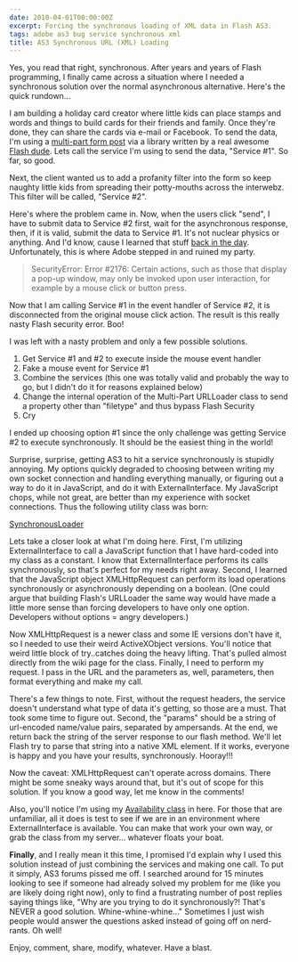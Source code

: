 ```yaml
---
date: 2010-04-01T00:00:00Z
excerpt: Forcing the synchronous loading of XML data in Flash AS3.
tags: adobe as3 bug service synchronous xml
title: AS3 Synchronous URL (XML) Loading
---
```


Yes, you read that right, synchronous. After years and years of Flash
programming, I finally came across a situation where I needed a
synchronous solution over the normal asynchronous alternative. Here's
the quick rundown...

I am building a holiday card creator where little kids can place stamps
and words and things to build cards for their friends and family. Once
they're done, they can share the cards via e-mail or Facebook. To send
the data, I'm using a [multi-part form post][] via a library written by
a real awesome [Flash dude][]. Lets call the service I'm using to send
the data, "Service #1". So far, so good.

Next, the client wanted us to add a profanity filter into the form so
keep naughty little kids from spreading their potty-mouths across the
interwebz. This filter will be called, "Service #2".

Here's where the problem came in. Now, when the users click "send", I
have to submit data to Service #2 first, wait for the asynchronous
response, then, if it is valid, submit the data to Service #1. It's not
nuclear physics or anything. And I'd know, cause I learned that stuff
[back in the day][]. Unfortunately, this is where Adobe stepped in and
ruined my party.

> SecurityError: Error #2176: Certain actions, such as those that
> display a pop-up window, may only be invoked upon user interaction,
> for example by a mouse click or button press.

Now that I am calling Service #1 in the event handler of Service #2,
it is disconnected from the original mouse click action. The result is
this really nasty Flash security error. Boo!

I was left with a nasty problem and only a few possible solutions.

1.  Get Service #1 and #2 to execute inside the mouse event handler
2.  Fake a mouse event for Service #1
3.  Combine the services (this one was totally valid and probably the
    way to go, but I didn't do it for reasons explained below)
4.  Change the internal operation of the Multi-Part URLLoader class to
    send a property other than "filetype" and thus bypass Flash Security
5.  Cry

I ended up choosing option #1 since the only challenge was getting
Service #2 to execute synchronously. It should be the easiest thing in
the world!

Surprise, surprise, getting AS3 to hit a service synchronously is
stupidly annoying. My options quickly degraded to choosing between
writing my own socket connection and handling everything manually, or
figuring out a way to do it in JavaScript, and do it with
ExternalInterface. My JavaScript chops, while not great, are better than
my experience with socket connections. Thus the following utility class
was born:

[SynchronousLoader](//github.com/jamestomasino/tomasino/blob/master/org/tomasino/net/SynchronousLoader.as)

Lets take a closer look at what I'm doing here. First, I'm utilizing
ExternalInterface to call a JavaScript function that I have hard-coded
into my class as a constant. I know that ExternalInterface performs its
calls synchronously, so that's perfect for my needs right away. Second,
I learned that the JavaScript object XMLHttpRequest can perform its load
operations synchronously or asynchronously depending on a boolean. (One
could argue that building Flash's URLLoader the same way would have made
a little more sense than forcing developers to have only one option.
Developers without options = angry developers.)

Now XMLHttpRequest is a newer class and some IE versions don't have it,
so I needed to use their weird ActiveXObject versions. You'll notice
that weird little block of try..catches doing the heavy lifting. That's
pulled almost directly from the wiki page for the class. Finally, I need
to perform my request. I pass in the URL and the parameters as, well,
parameters, then format everything and make my call.

There's a few things to note. First, without the request headers, the
service doesn't understand what type of data it's getting, so those are
a must. That took some time to figure out. Second, the "params" should
be a string of url-encoded name/value pairs, separated by ampersands. At
the end, we return back the string of the server response to our flash
method. We'll let Flash try to parse that string into a native XML
element. If it works, everyone is happy and you have your results,
synchronously. Hooray!!!

Now the caveat: XMLHttpRequest can't operate across domains. There might
be some sneaky ways around that, but it's out of scope for this
solution. If you know a good way, let me know in the comments!

Also, you'll notice I'm using my [Availability class][] in here. For
those that are unfamiliar, all it does is test to see if we are in an
environment where ExternalInterface is available. You can make that work
your own way, or grab the class from my server... whatever floats your
boat.

**Finally**, and I really mean it this
time, I promised I'd explain why I used this solution instead of just
combining the services and making one call. To put it simply, AS3 forums
pissed me off. I searched around for 15 minutes looking to see if
someone had already solved my problem for me (like you are likely doing
right now), only to find a frustrating number of post replies saying
things like, "Why are you trying to do it synchronously?! That's NEVER a
good solution. Whine-whine-whine..." Sometimes I just wish people would
answer the questions asked instead of going off on nerd-rants. Oh well!

Enjoy, comment, share, modify, whatever. Have a blast.

  [multi-part form post]: //code.google.com/p/in-spirit/wiki/MultipartURLLoader
  [Flash dude]: //inspirit.ru/
  [back in the day]: //en.wikipedia.org/wiki/Naval_Nuclear_Power_Training_Command
  [Availability class]: //github.com/jamestomasino/tomasino/blob/master/org/tomasino/external/Availability.as
